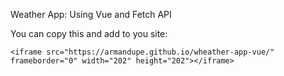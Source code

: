 Weather App: Using Vue and Fetch API

You can copy this and add to you site:

```<iframe src="https://armandupe.github.io/wheather-app-vue/" frameborder="0" width="202" height="202"></iframe>```
